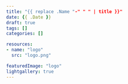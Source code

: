 ```yaml
---
title: "{{ replace .Name "-" " " | title }}"
date: {{ .Date }}
draft: true
tags: []
categories: []

resources:
- name: "logo"
  src: "logo.png"

featuredImage: "logo"
lightgallery: true
---
```


